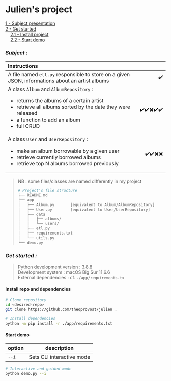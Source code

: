 # Julien's project

[1 - Subject presentation](#subject) <br>
[2 - Get started](#get-started) <br>
&nbsp;&nbsp;&nbsp;&nbsp;[2.1 - Install project](#install-repo-and-dependencies) <br>
&nbsp;&nbsp;&nbsp;&nbsp;[2.2 - Start demo](#start-demo) <br>

### ***Subject :***
|Instructions||
|:--|--:|
|A file named `etl.py` responsible to store on a given JSON, informations about an artist albums|✔️|
|A class `Album` and `AlbumRepository` :<ul><li>returns the albums of a certain artist</li><li>retrieve all albums sorted by the date they were released</li><li>a function to add an album</li><li>full CRUD</li></ul>|✔️✔️✖️✔️✔️|
|A class `User` and `UserRepository` :<ul><li>make an album borrowable by a given user</li><li>retrieve currently borrowed albums</li><li>retrieve top N albums borrowed previously</li></ul>|✔️✔️✖️✖️|
> NB : some files/classes are named differently in my project
> ```bash
> # Project's file structure
>├── README.md
>├── app
>│   ├── Album.py       [equivalent to Album/AlbumRepository]
>│   ├── User.py        [equivalent to User/UserRepository]
>│   ├── data
>│   │   ├── albums/
>│   │   └── users/
>│   ├── etl.py
>│   ├── requirements.txt
>│   └── utils.py
>└── demo.py
> ```


### ***Get started :***

> Python development version : 3.8.8 <br>
> Development system : macOS Big Sur 11.6.6 <br>
> External dependencies : cf. `./app/requirements.tx`


#### Install repo and dependencies
```bash
# Clone repository
cd <desired-repo>
git clone https://github.com/theoprovost/julien .

# Install dependencies
python -m pip install -r ./app/requirements.txt
```

#### Start demo
|option|description|
|--|--|
|`--i`|Sets CLI interactive mode|

```bash
# Interactive and guided mode
python demo.py --i
```